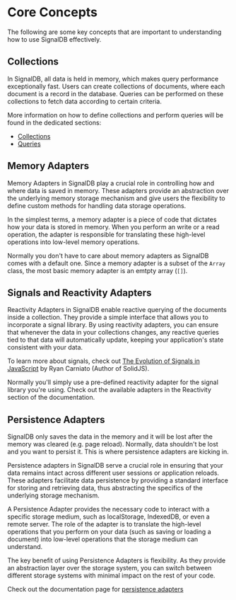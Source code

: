 # Core Concepts

The following are some key concepts that are important to understanding how to use SignalDB effectively.

## Collections

In SignalDB, all data is held in memory, which makes query performance exceptionally fast. Users can create collections of documents, where each document is a record in the database. Queries can be performed on these collections to fetch data according to certain criteria.

More information on how to define collections and perform queries will be found in the dedicated sections:
* [Collections](/collections)
* [Queries](/queries)

## Memory Adapters

Memory Adapters in SignalDB play a crucial role in controlling how and where data is saved in memory. These adapters provide an abstraction over the underlying memory storage mechanism and give users the flexibility to define custom methods for handling data storage operations.

In the simplest terms, a memory adapter is a piece of code that dictates how your data is stored in memory. When you perform an write or a read operation, the adapter is responsible for translating these high-level operations into low-level memory operations.

Normally you don't have to care about memory adapters as SignalDB comes with a default one. Since a memory adapter is a subset of the `Array` class, the most basic memory adapter is an emtpty array (`[]`).

## Signals and Reactivity Adapters

Reactivity Adapters in SignalDB enable reactive querying of the documents inside a collection. They provide a simple interface that allows you to incorporate a signal library. By using reactivity adapters, you can ensure that whenever the data in your collections changes, any reactive queries tied to that data will automatically update, keeping your application's state consistent with your data.

To learn more about signals, check out [The Evolution of Signals in JavaScript](https://dev.to/this-is-learning/the-evolution-of-signals-in-javascript-8ob) by Ryan Carniato (Author of SolidJS).

Normally you'll simply use a pre-defined reactivity adapter for the signal library you're using. Check out the available adapters in the Reactivity section of the documentation.

## Persistence Adapters

SignalDB only saves the data in the memory and it will be lost after the memory was cleared (e.g. page reload). Normally, data shouldn't be lost and you want to persist it. This is where persistence adapters are kicking in.

Persistence adapters in SignalDB serve a crucial role in ensuring that your data remains intact across different user sessions or application reloads. These adapters facilitate data persistence by providing a standard interface for storing and retrieving data, thus abstracting the specifics of the underlying storage mechanism.

A Persistence Adapter provides the necessary code to interact with a specific storage medium, such as localStorage, IndexedDB, or even a remote server. The role of the adapter is to translate the high-level operations that you perform on your data (such as saving or loading a document) into low-level operations that the storage medium can understand.

The key benefit of using Persistence Adapters is flexibility. As they provide an abstraction layer over the storage system, you can switch between different storage systems with minimal impact on the rest of your code.

Check out the documentation page for [persistence adapters](/data-persistence)
